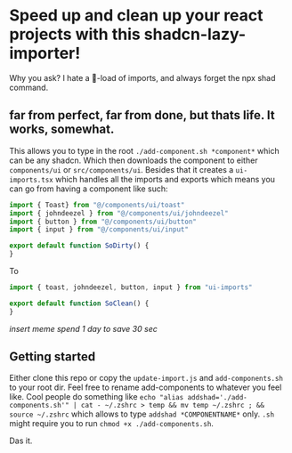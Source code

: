 # Speed up and clean up your react projects with this shadcn-lazy-importer!

Why you ask? I hate a 💩-load of imports, and always forget the npx shad command.

## far from perfect, far from done, but thats life. It works, somewhat.

This allows you to type in the root `./add-component.sh *component*` which can be any shadcn. Which then downloads the component to either `components/ui` or `src/components/ui`. Besides that it creates a `ui-imports.tsx` which handles all the imports and exports which means you can go from having a component like such:
```js
import { Toast} from "@/components/ui/toast"
import { johndeezel } from "@/components/ui/johndeezel"
import { button } from "@/components/ui/button"
import { input } from "@/components/ui/input"

export default function SoDirty() {
}
```
To
```js
import { toast, johndeezel, button, input } from "ui-imports"

export default function SoClean() {
}
```

*insert meme spend 1 day to save 30 sec*

## Getting started

Either clone this repo or copy the `update-import.js` and `add-components.sh` to your root dir. Feel free to rename add-components to whatever you feel like. Cool people do something like `echo "alias addshad='./add-components.sh'" | cat - ~/.zshrc > temp && mv temp ~/.zshrc ; && source ~/.zshrc` which allows to type `addshad *COMPONENTNAME*` only. `.sh` might require you to run `chmod +x ./add-components.sh`.

Das it.
